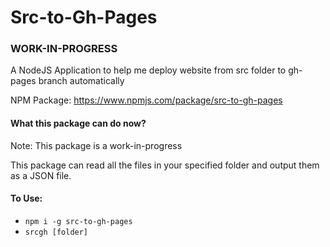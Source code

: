# Src-to-Gh-Pages
### WORK-IN-PROGRESS
A NodeJS Application to help me deploy website from src folder to gh-pages branch automatically

NPM Package: https://www.npmjs.com/package/src-to-gh-pages

#### What this package can do now?
Note: This package is a work-in-progress

This package can read all the files in your specified folder and output them as a JSON file.


#### To Use:
- <code>npm i -g src-to-gh-pages</code>
- <code>srcgh [folder]</code>

